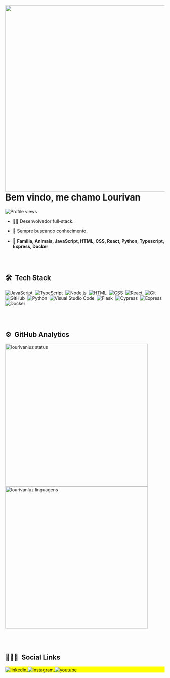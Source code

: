 <img align="right" height="590em" src="https://raw.githubusercontent.com/gist/lourivanluz/6c6ca5bba0a9e841f37d1910815c6250/raw/73aa6ba96e105930a574fe634abad936fefb539e/github_card.svg"/>
<h1 align="left">Bem vindo, me chamo Lourivan</h1>
<p align="left"> <img src="https://komarev.com/ghpvc/?username=lourivanluz&color=yellow" alt="Profile views" /> </p>

- 👨‍💻 Desenvolvedor full-stack. 

- 🔭 Sempre buscando conhecimento.

- :blue_heart: **Familia, Animais, JavaScript, HTML, CSS, React, Python, Typescript, Express, Docker**

<br><br>

## 🛠 &nbsp;Tech Stack

![JavaScript](https://img.shields.io/badge/-JavaScript-05122A?style=flat&logo=javascript)&nbsp;
![TypeScript](https://img.shields.io/badge/-typescript-05122A?style=flat&logo=typescript)&nbsp;
![Node.js](https://img.shields.io/badge/-Node.js-05122A?style=flat&logo=node.js)&nbsp;
![HTML](https://img.shields.io/badge/-HTML-05122A?style=flat&logo=HTML5)&nbsp;
![CSS](https://img.shields.io/badge/-CSS-05122A?style=flat&logo=CSS3&logoColor=1572B6)&nbsp;
![React](https://img.shields.io/badge/-React-05122A?style=flat&logo=react)&nbsp;
![Git](https://img.shields.io/badge/-Git-05122A?style=flat&logo=git)&nbsp;
![GitHub](https://img.shields.io/badge/-GitHub-05122A?style=flat&logo=github)&nbsp;
![Python](https://img.shields.io/badge/-python-05122A?style=flat&logo=python)&nbsp;
![Visual Studio Code](https://img.shields.io/badge/-Visual%20Studio%20Code-05122A?style=flat&logo=visual-studio-code&logoColor=007ACC)&nbsp;
![Flask](https://img.shields.io/badge/-flask-05122A?style=flat&logo=flask)&nbsp;
![Cypress](https://img.shields.io/badge/-cypress-05122A?style=flat&logo=cypress)&nbsp;
![Express](https://img.shields.io/badge/-express-05122A?style=flat&logo=express)&nbsp;
![Docker](https://img.shields.io/badge/-docker-05122A?style=flat&logo=docker)&nbsp;


<br><br>

## ⚙️ &nbsp;GitHub Analytics

<p align="left">
<img width="450em" src="https://github-readme-stats.vercel.app/api?username=lourivanluz&show_icons=true&theme=vision-friendly-dark" alt="lourivanluz status"/>
<img width="450em" src="https://github-readme-stats.vercel.app/api/top-langs/?username=lourivanluz&layout=compact&theme=vision-friendly-dark" alt="lourivanluz linguagens"/>
</p>

<br><br>

## 👨🏽‍🦲 &nbsp;Social Links

<p align="left" style="background:yellow">
  
<a href="https://linkedin.com/in/lourivanluz" target="_blank">
  <img align="center" src="https://img.shields.io/badge/-lourivanluz-05122A?style=flat&logo=linkedin" alt="linkedin"/>
</a>
<a href="https://instagram.com/lourivanluz" target="_blank">
 <img align="center" src="https://img.shields.io/badge/-lourivanluz-05122A?style=flat&logo=instagram" alt="instagram"/>
</a>
<a href="https://facebook.com/lourivanluz" target="_blank">
 <img align="center" src="https://img.shields.io/badge/-lourivanluz-05122A?style=flat&logo=facebook" alt="youtube"/>
</a>
</p>
